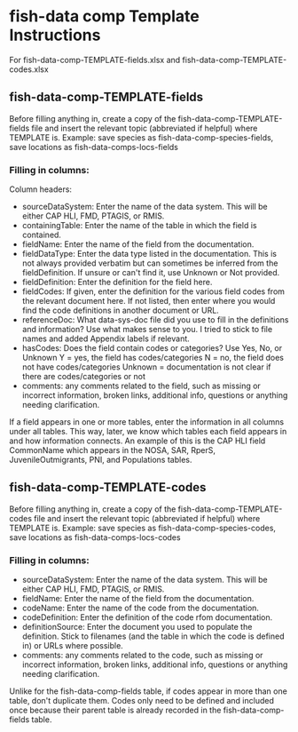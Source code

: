 # fish-data comp Template Instructions
For fish-data-comp-TEMPLATE-fields.xlsx and fish-data-comp-TEMPLATE-codes.xlsx

## fish-data-comp-TEMPLATE-fields
Before filling anything in, create a copy of the fish-data-comp-TEMPLATE-fields file and insert the relevant topic (abbreviated if helpful) where TEMPLATE is. Example: save species as fish-data-comp-species-fields, save locations as fish-data-comps-locs-fields

### Filling in columns:
Column headers:
- sourceDataSystem: Enter the name of the data system. This will be either CAP HLI, FMD, PTAGIS, or RMIS.
- containingTable: Enter the name of the table in which the field is contained.
- fieldName: Enter the name of the field from the documentation.
- fieldDataType: Enter the data type listed in the documentation. This is not always provided verbatim but can sometimes be inferred from the fieldDefinition. If unsure or can't find it, use Unknown or Not provided.
- fieldDefinition: Enter the definition for the field here.
- fieldCodes: If given, enter the definition for the various field codes from the relevant document here. If not listed, then enter where you would find the code definitions in another document or URL.
- referenceDoc: What data-sys-doc file did you use to fill in the definitions and information? Use what makes sense to you. I tried to stick to file names and added Appendix labels if relevant.
- hasCodes: Does the field contain codes or categories? Use Yes, No, or Unknown
Y = yes, the field has codes/categories
N = no, the field does not have codes/categories
Unknown = documentation is not clear if there are codes/categories or not
- comments: any comments related to the field, such as missing or incorrect information, broken links, additional info, questions or anything needing clarification.

If a field appears in one or more tables, enter the information in all columns under all tables. This way, later, we know which tables each field appears in and how information connects. An example of this is the CAP HLI field CommonName which appears in the NOSA, SAR, RperS, JuvenileOutmigrants, PNI, and Populations tables.

## fish-data-comp-TEMPLATE-codes
Before filling anything in, create a copy of the fish-data-comp-TEMPLATE-codes file and insert the relevant topic (abbreviated if helpful) where TEMPLATE is. Example: save species as fish-data-comp-species-codes, save locations as fish-data-comps-locs-codes

### Filling in columns:
- sourceDataSystem: Enter the name of the data system. This will be either CAP HLI, FMD, PTAGIS, or RMIS.
- fieldName: Enter the name of the field from the documentation.
- codeName: Enter the name of the code from the documentation.
- codeDefinition: Enter the definition of the code rfom documentation.
- definitionSource: Enter the document you used to populate the definition. Stick to filenames (and the table in which the code is defined in) or URLs where possible.
- comments: any comments related to the code, such as missing or incorrect information, broken links, additional info, questions or anything needing clarification.

Unlike for the fish-data-comp-fields table, if codes appear in more than one table, don't duplicate them. Codes only need to be defined and included once because their parent table is already recorded in the fish-data-comp-fields table.
